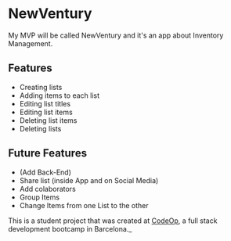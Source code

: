# NewVentury

My MVP will be called NewVentury and it's an app about Inventory Management.

## Features

- Creating lists
- Adding items to each list
- Editing list titles
- Editing list items
- Deleting list items
- Deleting lists

## Future Features

- (Add Back-End)
- Share list (inside App and on Social Media)
- Add colaborators
- Group Items
- Change Items from one List to the other

This is a student project that was created at [CodeOp](http://codeop.tech), a full stack development bootcamp in Barcelona._